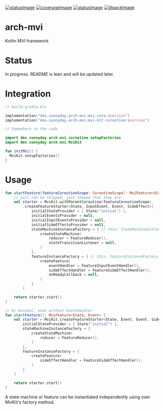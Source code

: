 [![statusImage](https://ci.sunnyday.dev/app/rest/builds/buildType:ArchMvi_Test,branch:name:main/statusIcon)](https://ci.sunnyday.dev/buildConfiguration/ArchMvi_Test/lastFinished?branch=%3Cdefault%3E)
[![coverageImage](https://img.shields.io/endpoint?url=https://kvdb.io/PY9VzGdCHe8YPbKvepE4y4/arch-mvi.main.coverage&logo=TeamCity)](https://ci.sunnyday.dev/buildConfiguration/ArchMvi_Test/lastFinished?buildTab=tests&branch=%3Cdefault%3E)
[![statusImage](https://img.shields.io/badge/status-pre--alpha-orange)](https://github.com/users/SunnyDayDev/projects/2/views/3)
[![jitpackImage](https://jitpack.io/v/dev.sunnyday/arch-mvi.svg)](https://jitpack.io/#dev.sunnyday/arch-mvi)

# arch-mvi
Kotlin MVI framework

# Status
In progress. README is lean and will be updated later.

# Integration
```kotlin
// build.gradle.kts

implementation("dev.sunnyday.arch-mvi:mvi-core:$version")
implementation("dev.sunnyday.arch-mvi:mvi-kit-coroutine:$version")
```

```kotlin
// Somewhere in the code

import dev.sunnyday.arch.mvi.coroutine.setupFactories
import dev.sunnyday.arch.mvi.MviKit

fun initMvi() {
  MviKit.setupFactories()
}
```

# Usage
```kotlin
fun startFeature(featureCoroutineScope: CoroutineScope): MviFeature<State, InputEvent> {
    // null can be skipped, just showed that they are 
    val starter = MviKit.withParentCoroutine(featureCoroutineScope)
        .createFeatureStarter<State, InputEvent, Event, SideEffect>(
            initialStateProvider = { State("initial") },
            initialEventsProvider = null,
            initialInputEventsProvider = null,
            initialSideEffectsProvider = null,
            stateMachineInstanceFactory = { // this: StateMachineInstanceFactory.FactoryScope -> // with createStateMachine method
                createStateMachine(
                    reducer = FeatureReducer(),
                    stateTransitionListener = null,
                )
            },
            featureInstanceFactory = { // this: FeatureInstanceFactory.FactoryScope -> // with createFeature method
                createFeature(
                    eventHandler = FeatureInputEventHandler(),
                    sideEffectHandler = FeatureSideEffectHandler(),
                    onReadyCallback = null,
                )
            }
        )

    return starter.start()
}

// Or minimal, even without EventHandler
fun startFeature(): MviFeature<State, Event> {
    val starter = MviKit.createFeatureStarter<State, Event, Event, SideEffect>(
        initialStateProvider = { State("initial") },
        stateMachineInstanceFactory = {
            createStateMachine(
                reducer = FeatureReducer(),
            )
        },
        featureInstanceFactory = {
            createFeature(
                sideEffectHandler = FeatureSideEffectHandler(),
            )
        }
    )

    return starter.start()
}
```
A state machine or feature can be instantiated independently using own MviKit's factory method.
